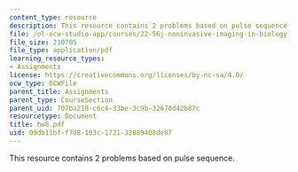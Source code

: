 ```yaml
---
content_type: resource
description: This resource contains 2 problems based on pulse sequence.
file: /ol-ocw-studio-app/courses/22-56j-noninvasive-imaging-in-biology-and-medicine-fall-2005/09db11bff7d8103c172132889408de87_hw8.pdf
file_size: 210705
file_type: application/pdf
learning_resource_types:
- Assignments
license: https://creativecommons.org/licenses/by-nc-sa/4.0/
ocw_type: OCWFile
parent_title: Assignments
parent_type: CourseSection
parent_uid: 707ba218-c6c4-33be-3c9b-32670d42b87c
resourcetype: Document
title: hw8.pdf
uid: 09db11bf-f7d8-103c-1721-32889408de87
---
```

This resource contains 2 problems based on pulse sequence.